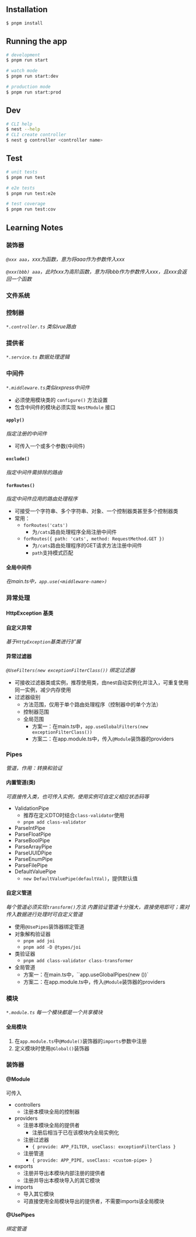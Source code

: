 ## Installation

```bash
$ pnpm install
```

## Running the app

```bash
# development
$ pnpm run start

# watch mode
$ pnpm run start:dev

# production mode
$ pnpm run start:prod
```

## Dev

```bash
# CLI help
$ nest --help
# CLI create controller
$ nest g controller <controller name>
```

## Test

```bash
# unit tests
$ pnpm run test

# e2e tests
$ pnpm run test:e2e

# test coverage
$ pnpm run test:cov
```

## Learning Notes

### 装饰器

_`@xxx aaa`，xxx为函数，意为将aaa作为参数传入xxx_

_`@xxx(bbb) aaa`，此时xxx为高阶函数，意为将bbb作为参数传入xxx，且xxx会返回一个函数_

### 文件系统

### 控制器

_`*.controller.ts` 类似vue路由_

### 提供者

_`*.service.ts` 数据处理逻辑_

### 中间件

_`*.middleware.ts`类似express中间件_

- 必须使用模块类的 `configure()` 方法设置
- 包含中间件的模块必须实现 `NestModule` 接口

#### `apply()`

_指定注册的中间件_

- 可传入一个或多个参数(中间件)

#### `exclude()`

_指定中间件需排除的路由_

#### `forRoutes()`

_指定中间件应用的路由处理程序_

- 可接受一个字符串、多个字符串、对象、一个控制器类甚至多个控制器类
- 常用：
  - `forRoutes('cats')`
    - 为`/cats`路由处理程序全局注册中间件
  - `forRoutes({ path: 'cats', method: RequestMethod.GET })`
    - 为`/cats`路由处理程序的GET请求方法注册中间件
    - `path`支持模式匹配

#### 全局中间件

_在main.ts中，`app.use(<middleware-name>)`_

### 异常处理

#### HttpException 基类

#### 自定义异常

_基于`HttpException`基类进行扩展_

#### 异常过滤器

_`@UseFilters(new exceptionFilterClass())` 绑定过滤器_

- 可接收过滤器类或实例，推荐使用类，由nest自动实例化并注入，可重复使用同一实例，减少内存使用
- 过滤器级别
  - 方法范围，仅用于单个路由处理程序（控制器中的单个方法）
  - 控制器范围
  - 全局范围
    - 方案一：在main.ts中，`app.useGlobalFilters(new exceptionFilterClass())`
    - 方案二：在app.module.ts中，传入`@Module`装饰器的providers

### Pipes

_管道，作用：转换和验证_

#### 内置管道(类)

_可直接传入类，也可传入实例，使用实例可自定义相应状态码等_

- ValidationPipe
  - 推荐在定义DTO时结合`class-validator`使用
  - `pnpm add class-validator`
- ParseIntPipe
- ParseFloatPipe
- ParseBoolPipe
- ParseArrayPipe
- ParseUUIDPipe
- ParseEnumPipe
- ParseFilePipe
- DefaultValuePipe
  - `new DefaultValuePipe(defaultVal)`，提供默认值

#### 自定义管道

_每个管道必须实现`transform()`方法_
_内置验证管道十分强大，直接使用即可；需对传入数据进行处理时可自定义管道_

- 使用`@UsePipes`装饰器绑定管道
- 对象解构验证器
  - `pnpm add joi`
  - `pnpm add -D @types/joi`
- 类验证器
  - `pnpm add class-validator class-transformer`
- 全局管道
  - 方案一：在main.ts中，``app.useGlobalPipes(new <custom-pipe>())`
  - 方案二：在app.module.ts中，传入`@Module`装饰器的providers

### 模块

_`*.module.ts` 每一个模块都是一个共享模块_

#### 全局模块

1. 在`app.module.ts`中`@Module()`装饰器的`imports`参数中注册
2. 定义模块时使用`@Global()`装饰器

### 装饰器

#### @Module

可传入

- controllers
  - 注册本模块全局的控制器
- providers
  - 注册本模块全局的提供者
    - 注册后相当于已在该模块内全局实例化
  - 注册过滤器
    - `{ provide: APP_FILTER, useClass: exceptionFilterClass }`
  - 注册管道
    - `{ provide: APP_PIPE, useClass: <custom-pipe> }`
- exports
  - 注册并导出本模块内部注册的提供者
  - 注册并导出本模块导入的其它模块
- imports
  - 导入其它模块
  - 可直接使用全局模块导出的提供者，不需要imports该全局模块

#### @UsePipes

_绑定管道_
